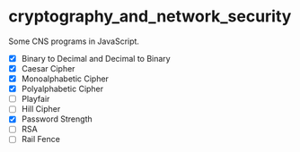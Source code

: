 # cryptography_and_network_security
Some CNS programs in JavaScript.

- [x] Binary to Decimal and Decimal to Binary
- [x] Caesar Cipher
- [x] Monoalphabetic Cipher
- [x] Polyalphabetic Cipher
- [ ] Playfair
- [ ] Hill Cipher
- [x] Password Strength
- [ ] RSA
- [ ] Rail Fence
